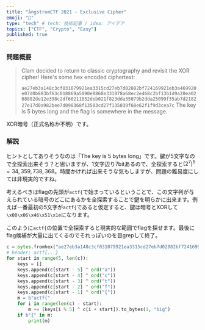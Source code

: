 ```yaml
---
title: "ångstromCTF 2021 - Exclusive Cipher"
emoji: "📘"
type: "tech" # tech: 技術記事 / idea: アイデア
topics: ["CTF", "Crypto", "Easy"]
published: true
---
```


### 問題概要
> Clam decided to return to classic cryptography and revisit the XOR cipher! Here's some hex encoded ciphertext:
>
> `ae27eb3a148c3cf031079921ea3315cd27eb7d02882bf724169921eb3a469920e07d0b883bf63c018869a5090e8868e331078a68ec2e468c2bf13b1d9a20ea0208882de12e398c2df60211852deb021f823dda35079b2dda25099f35ab7d218227e17d0a982bee7d098368f13503cd27f135039f68e62f1f9d3cea7c`
> The key is 5 bytes long and the flag is somewhere in the message.

XOR暗号（正式名称か不明）です。

### 解説
ヒントとしてありそうなのは「The key is 5 bytes long」です。鍵が5文字なので全探索出来そう？と思いますが、1文字辺り7bitあるので、全探索すると$(2^7)^5=34,359,738,368$。時間かければ出来そうな気もしますが、問題の難易度にしては非現実的ですね。

考えるべきはflagの先頭が`actf{`で始まっているということで、この文字列が与えられている暗号のどこにあるかを全探索することで鍵を明らかに出来ます。例えば一番最初の5文字が`actf{`であると仮定すると、鍵は暗号とXORして`\x00\x06\x46\x51\x1e`になります。

このように`actf{`の位置で全探索すると現実的な範囲でflagを探せます。最後にflag候補が大量に出てくるのでそれっぽいのを目grepして終了。

```python:solve.py
c = bytes.fromhex("ae27eb3a148c3cf031079921ea3315cd27eb7d02882bf724169921eb3a469920e07d0b883bf63c018869a5090e8868e331078a68ec2e468c2bf13b1d9a20ea0208882de12e398c2df60211852deb021f823dda35079b2dda25099f35ab7d218227e17d0a982bee7d098368f13503cd27f135039f68e62f1f9d3cea7c")
# header: actf{...}
for start in range(5, len(c)):
    keys = []
    keys.append(c[start - 5] ^ ord("a"))
    keys.append(c[start - 4] ^ ord("c"))
    keys.append(c[start - 3] ^ ord("t"))
    keys.append(c[start - 2] ^ ord("f"))
    keys.append(c[start - 1] ^ ord("{"))
    m = b"actf{"
    for i in range(len(c) - start):
        m += (keys[i % 5] ^ c[i + start]).to_bytes(1, "big")
    if b"{" in m:
        print(m)
```
